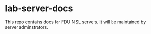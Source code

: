 # lab-server-docs
This repo contains docs for FDU NISL servers. It will be maintained by server adminstrators.

